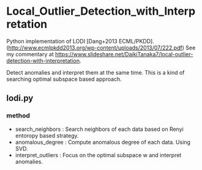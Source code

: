 # Local_Outlier_Detection_with_Interpretation
Python implementation of LODI [Dang+2013 ECML/PKDD]. (http://www.ecmlpkdd2013.org/wp-content/uploads/2013/07/222.pdf)
See my commentary at https://www.slideshare.net/DaikiTanaka7/local-outlier-detection-with-interpretation.

Detect anomalies and interpret them at the same time.
This is a kind of searching optimal subspace based approach.

## lodi.py
### method
  - search_neighbors : Search neighbors of each data based on Renyi entoropy based strategy.
  - anomalous_degree : Compute anomalous degree of each data. Using SVD.
  - interpret_outliers : Focus on the optimal subspace w and interpret anomalies.

